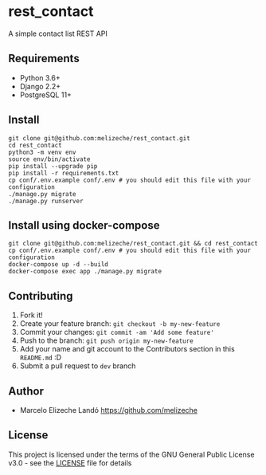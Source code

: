 # rest_contact
A simple contact list REST API

## Requirements

- Python 3.6+
- Django 2.2+
- PostgreSQL 11+

## Install

```
git clone git@github.com:melizeche/rest_contact.git
cd rest_contact
python3 -m venv env
source env/bin/activate
pip install --upgrade pip
pip install -r requirements.txt
cp conf/.env.example conf/.env # you should edit this file with your configuration
./manage.py migrate
./manage.py runserver
```

## Install using docker-compose

```
git clone git@github.com:melizeche/rest_contact.git && cd rest_contact
cp conf/.env.example conf/.env # you should edit this file with your configuration
docker-compose up -d --build
docker-compose exec app ./manage.py migrate
```

## Contributing

1. Fork it!
2. Create your feature branch: `git checkout -b my-new-feature`
3. Commit your changes: `git commit -am 'Add some feature'`
4. Push to the branch: `git push origin my-new-feature`
5. Add your name and git account to the Contributors section in this `README.md` :D
6. Submit a pull request to `dev` branch

## Author

- Marcelo Elizeche Landó https://github.com/melizeche


## License

This project is licensed under the terms of the GNU General Public License v3.0 - see the [LICENSE](LICENSE) file for details
